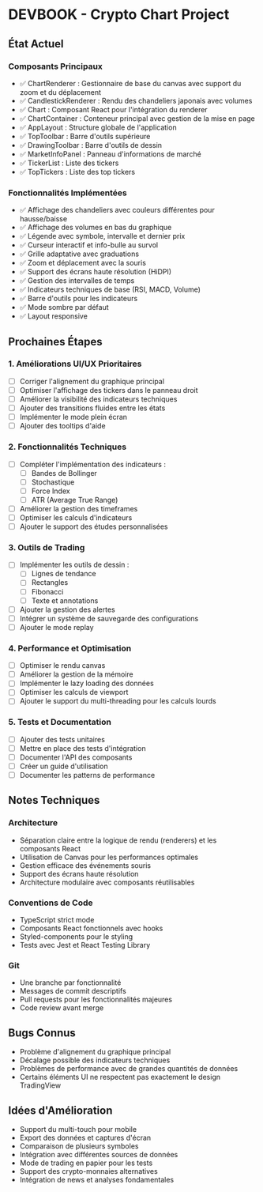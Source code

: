 # DEVBOOK - Crypto Chart Project

## État Actuel

### Composants Principaux
- ✅ ChartRenderer : Gestionnaire de base du canvas avec support du zoom et du déplacement
- ✅ CandlestickRenderer : Rendu des chandeliers japonais avec volumes
- ✅ Chart : Composant React pour l'intégration du renderer
- ✅ ChartContainer : Conteneur principal avec gestion de la mise en page
- ✅ AppLayout : Structure globale de l'application
- ✅ TopToolbar : Barre d'outils supérieure
- ✅ DrawingToolbar : Barre d'outils de dessin
- ✅ MarketInfoPanel : Panneau d'informations de marché
- ✅ TickerList : Liste des tickers
- ✅ TopTickers : Liste des top tickers

### Fonctionnalités Implémentées
- ✅ Affichage des chandeliers avec couleurs différentes pour hausse/baisse
- ✅ Affichage des volumes en bas du graphique
- ✅ Légende avec symbole, intervalle et dernier prix
- ✅ Curseur interactif et info-bulle au survol
- ✅ Grille adaptative avec graduations
- ✅ Zoom et déplacement avec la souris
- ✅ Support des écrans haute résolution (HiDPI)
- ✅ Gestion des intervalles de temps
- ✅ Indicateurs techniques de base (RSI, MACD, Volume)
- ✅ Barre d'outils pour les indicateurs
- ✅ Mode sombre par défaut
- ✅ Layout responsive

## Prochaines Étapes

### 1. Améliorations UI/UX Prioritaires
- [ ] Corriger l'alignement du graphique principal
- [ ] Optimiser l'affichage des tickers dans le panneau droit
- [ ] Améliorer la visibilité des indicateurs techniques
- [ ] Ajouter des transitions fluides entre les états
- [ ] Implémenter le mode plein écran
- [ ] Ajouter des tooltips d'aide

### 2. Fonctionnalités Techniques
- [ ] Compléter l'implémentation des indicateurs :
  - [ ] Bandes de Bollinger
  - [ ] Stochastique
  - [ ] Force Index
  - [ ] ATR (Average True Range)
- [ ] Améliorer la gestion des timeframes
- [ ] Optimiser les calculs d'indicateurs
- [ ] Ajouter le support des études personnalisées

### 3. Outils de Trading
- [ ] Implémenter les outils de dessin :
  - [ ] Lignes de tendance
  - [ ] Rectangles
  - [ ] Fibonacci
  - [ ] Texte et annotations
- [ ] Ajouter la gestion des alertes
- [ ] Intégrer un système de sauvegarde des configurations
- [ ] Ajouter le mode replay

### 4. Performance et Optimisation
- [ ] Optimiser le rendu canvas
- [ ] Améliorer la gestion de la mémoire
- [ ] Implémenter le lazy loading des données
- [ ] Optimiser les calculs de viewport
- [ ] Ajouter le support du multi-threading pour les calculs lourds

### 5. Tests et Documentation
- [ ] Ajouter des tests unitaires
- [ ] Mettre en place des tests d'intégration
- [ ] Documenter l'API des composants
- [ ] Créer un guide d'utilisation
- [ ] Documenter les patterns de performance

## Notes Techniques

### Architecture
- Séparation claire entre la logique de rendu (renderers) et les composants React
- Utilisation de Canvas pour les performances optimales
- Gestion efficace des événements souris
- Support des écrans haute résolution
- Architecture modulaire avec composants réutilisables

### Conventions de Code
- TypeScript strict mode
- Composants React fonctionnels avec hooks
- Styled-components pour le styling
- Tests avec Jest et React Testing Library

### Git
- Une branche par fonctionnalité
- Messages de commit descriptifs
- Pull requests pour les fonctionnalités majeures
- Code review avant merge

## Bugs Connus
- Problème d'alignement du graphique principal
- Décalage possible des indicateurs techniques
- Problèmes de performance avec de grandes quantités de données
- Certains éléments UI ne respectent pas exactement le design TradingView

## Idées d'Amélioration
- Support du multi-touch pour mobile
- Export des données et captures d'écran
- Comparaison de plusieurs symboles
- Intégration avec différentes sources de données
- Mode de trading en papier pour les tests
- Support des crypto-monnaies alternatives
- Intégration de news et analyses fondamentales 